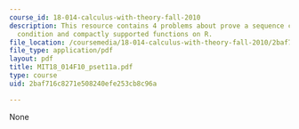```yaml
---
course_id: 18-014-calculus-with-theory-fall-2010
description: This resource contains 4 problems about prove a sequence converges, necessary
  condition and compactly supported functions on R.
file_location: /coursemedia/18-014-calculus-with-theory-fall-2010/2baf716c8271e508240efe253cb8c96a_MIT18_014F10_pset11a.pdf
file_type: application/pdf
layout: pdf
title: MIT18_014F10_pset11a.pdf
type: course
uid: 2baf716c8271e508240efe253cb8c96a

---
```

None